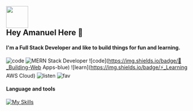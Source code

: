 
<h2 align="start">
  
<img src="https://emojis.slackmojis.com/emojis/images/1531849430/4246/blob-sunglasses.gif?1531849430" width="60"/> 
  <br>
Hey Amanuel Here 👋
</h2>

<h4>I'm a Full Stack Developer and like to build things for fun and learning.</h4>

![code](https://img.shields.io/badge/Currently_I'm-_👉_-violet) ![MERN Stack Developer](https://img.shields.io/badge/🌐-Online-emerald)  ![code](https://img.shields.io/badge/👾_Building-Web Apps-blue) ![learn](https://img.shields.io/badge/⚡_Learning AWS Cloud) ![listen](https://img.shields.io/badge/🎧_Listening_to-🎹_🎶_🎸_🎺_🎷-yellow) ![fav](https://img.shields.io/badge/❤️-Open_Source-purple)  

#### Language and tools

[![My Skills](https://skillicons.dev/icons?i=js,react,tailwind,nodejs,ts,express,nest,mongo,postgres,redux,docker,next,html,css,git,vercel,firebase,cpp,java,postman&theme=dark)](https://skillicons.dev)
